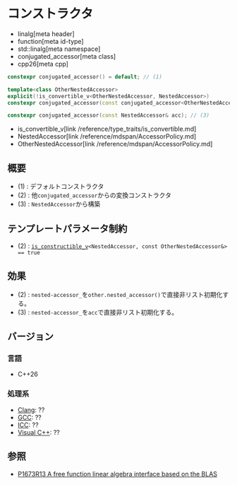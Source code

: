 # コンストラクタ
* linalg[meta header]
* function[meta id-type]
* std::linalg[meta namespace]
* conjugated_accessor[meta class]
* cpp26[meta cpp]

```cpp
constexpr conjugated_accessor() = default; // (1)

template<class OtherNestedAccessor>
explicit(!is_convertible_v<OtherNestedAccessor, NestedAccessor>)
constexpr conjugated_accessor(const conjugated_accessor<OtherNestedAccessor>& other); // (2)

constexpr conjugated_accessor(const NestedAccessor& acc); // (3)
```
* is_convertible_v[link /reference/type_traits/is_convertible.md]
* NestedAccessor[link /reference/mdspan/AccessorPolicy.md]
* OtherNestedAccessor[link /reference/mdspan/AccessorPolicy.md]

## 概要
- (1) : デフォルトコンストラクタ
- (2) : 他`conjugated_accessor`からの変換コンストラクタ
- (3) : `NestedAccessor`から構築


## テンプレートパラメータ制約
- (2) : [`is_constructible_v`](/reference/type_traits/is_convertible.md)`<NestedAccessor, const OtherNestedAccessor&> == true`


## 効果
- (2) : `nested-accessor_`を`other.nested_accessor()`で直接非リスト初期化する。
- (3) : `nested-accessor_`を`acc`で直接非リスト初期化する。


## バージョン
### 言語
- C++26

### 処理系
- [Clang](/implementation.md#clang): ??
- [GCC](/implementation.md#gcc): ??
- [ICC](/implementation.md#icc): ??
- [Visual C++](/implementation.md#visual_cpp): ??


## 参照
- [P1673R13 A free function linear algebra interface based on the BLAS](https://www.open-std.org/jtc1/sc22/wg21/docs/papers/2023/p1673r13.html)
